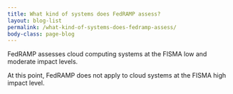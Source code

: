 ```yaml
---
title: What kind of systems does FedRAMP assess?
layout: blog-list
permalink: /what-kind-of-systems-does-fedramp-assess/
body-class: page-blog
---
```


FedRAMP assesses cloud computing systems at the FISMA low and moderate impact levels.

<!--more-->

At this point, FedRAMP does not apply to cloud systems at the FISMA high impact level.
